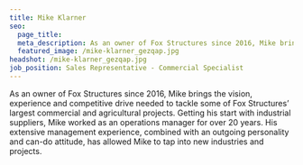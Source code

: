 ```yaml
---
title: Mike Klarner
seo:
  page_title:
  meta_description: As an owner of Fox Structures since 2016, Mike brings the vision, experience and competitive drive needed to tackle some of Fox Structures’ largest commercial and agricultural projects.
  featured_image: /mike-klarner_gezqap.jpg
headshot: /mike-klarner_gezqap.jpg
job_position: Sales Representative - Commercial Specialist
---
```


As an owner of Fox Structures since 2016, Mike brings the vision, experience and competitive drive needed to tackle some of Fox Structures’ largest commercial and agricultural projects. Getting his start with industrial suppliers, Mike worked as an operations manager for over 20 years. His extensive management experience, combined with an outgoing personality and can-do attitude, has allowed Mike to tap into new industries and projects.
